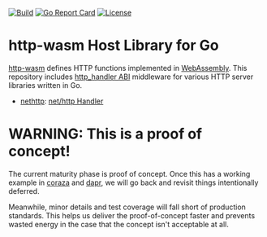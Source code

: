 [![Build](https://github.com/http-wasm/http-wasm-host-go/workflows/build/badge.svg)](https://github.com/http-wasm/http-wasm-host-go)
[![Go Report Card](https://goreportcard.com/badge/github.com/http-wasm/http-wasm-host-go)](https://goreportcard.com/report/github.com/http-wasm/http-wasm-host-go)
[![License](https://img.shields.io/badge/license-Apache%202.0-blue.svg)](LICENSE)

# http-wasm Host Library for Go

[http-wasm][1] defines HTTP functions implemented in [WebAssembly][2]. This
repository includes [http_handler ABI][3] middleware for various HTTP server
libraries written in Go.

* [nethttp](handler/nethttp): [net/http Handler][4]

# WARNING: This is a proof of concept!

The current maturity phase is proof of concept. Once this has a working example
in [coraza][5] and [dapr][6], we will go back and revisit things intentionally
deferred.

Meanwhile, minor details and test coverage will fall short of production
standards. This helps us deliver the proof-of-concept faster and prevents
wasted energy in the case that the concept isn't acceptable at all.

[1]: https://github.com/http-wasm
[2]: https://webassembly.org/
[3]: https://github.com/http-wasm/http-wasm-abi/blob/main/http_handler/http_handler.wit.md
[4]: https://pkg.go.dev/net/http#Handler
[5]: https://github.com/corazawaf/coraza-proxy-wasm
[6]: https://github.com/http-wasm/components-contrib/
